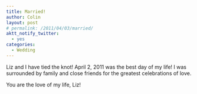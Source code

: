 ```yaml
---
title: Married!
author: Colin
layout: post
# permalink: /2011/04/03/married/
aktt_notify_twitter:
  - yes
categories:
  - Wedding
---
```

Liz and I have tied the knot! April 2, 2011 was the best day of my life! I was surrounded by family and close friends for the greatest celebrations of love.

You are the love of my life, Liz!

&nbsp;

